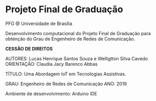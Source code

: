# Projeto Final de Graduação
PFG @ Universidade de Brasília

Desenvolvimento computacional do Projeto Final de Graduação para obtenção do Grau de Engenheiro de Redes de Comunicação.

**CESSÃO DE DIREITOS**

AUTORES: Lucas Henrique Santos Souza e Welligtton Silva Cavedo
ORIENTAÇÃO: Claudia Jacy Barenco Abbas

TÍTULO: Uma Abordagem IoT em Tecnologias Assistivas.

GRAU: Engenheiro de Redes de Comunicação ANO: 2019

Ambiente de desenvolvimento: Arduino IDE 

